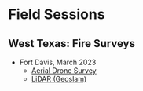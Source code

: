 # Field Sessions

## West Texas: Fire Surveys
- Fort Davis, March 2023
    - [Aerial Drone Survey](fort-davis-march-23/drone.md)
    - [LiDAR (Geoslam)](fort-davis-march-23/lidar.md)